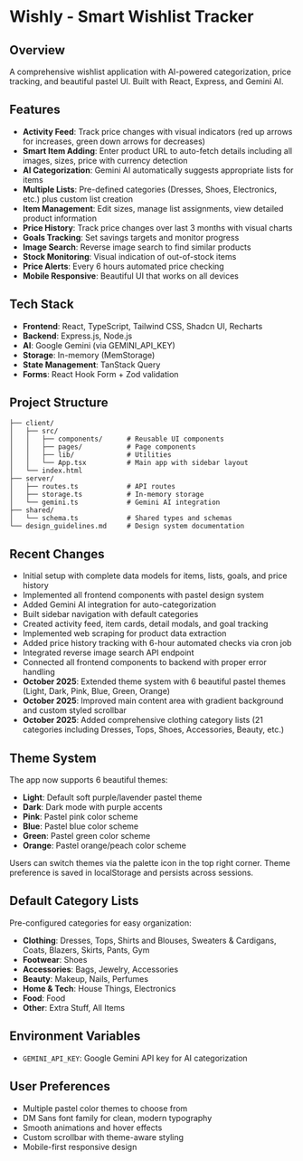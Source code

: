 # Wishly - Smart Wishlist Tracker

## Overview
A comprehensive wishlist application with AI-powered categorization, price tracking, and beautiful pastel UI. Built with React, Express, and Gemini AI.

## Features
- **Activity Feed**: Track price changes with visual indicators (red up arrows for increases, green down arrows for decreases)
- **Smart Item Adding**: Enter product URL to auto-fetch details including all images, sizes, price with currency detection
- **AI Categorization**: Gemini AI automatically suggests appropriate lists for items
- **Multiple Lists**: Pre-defined categories (Dresses, Shoes, Electronics, etc.) plus custom list creation
- **Item Management**: Edit sizes, manage list assignments, view detailed product information
- **Price History**: Track price changes over last 3 months with visual charts
- **Goals Tracking**: Set savings targets and monitor progress
- **Image Search**: Reverse image search to find similar products
- **Stock Monitoring**: Visual indication of out-of-stock items
- **Price Alerts**: Every 6 hours automated price checking
- **Mobile Responsive**: Beautiful UI that works on all devices

## Tech Stack
- **Frontend**: React, TypeScript, Tailwind CSS, Shadcn UI, Recharts
- **Backend**: Express.js, Node.js
- **AI**: Google Gemini (via GEMINI_API_KEY)
- **Storage**: In-memory (MemStorage)
- **State Management**: TanStack Query
- **Forms**: React Hook Form + Zod validation

## Project Structure
```
├── client/
│   ├── src/
│   │   ├── components/      # Reusable UI components
│   │   ├── pages/           # Page components
│   │   ├── lib/             # Utilities
│   │   └── App.tsx          # Main app with sidebar layout
│   └── index.html
├── server/
│   ├── routes.ts            # API routes
│   ├── storage.ts           # In-memory storage
│   └── gemini.ts            # Gemini AI integration
├── shared/
│   └── schema.ts            # Shared types and schemas
└── design_guidelines.md     # Design system documentation
```

## Recent Changes
- Initial setup with complete data models for items, lists, goals, and price history
- Implemented all frontend components with pastel design system
- Added Gemini AI integration for auto-categorization
- Built sidebar navigation with default categories
- Created activity feed, item cards, detail modals, and goal tracking
- Implemented web scraping for product data extraction
- Added price history tracking with 6-hour automated checks via cron job
- Integrated reverse image search API endpoint
- Connected all frontend components to backend with proper error handling
- **October 2025**: Extended theme system with 6 beautiful pastel themes (Light, Dark, Pink, Blue, Green, Orange)
- **October 2025**: Improved main content area with gradient background and custom styled scrollbar
- **October 2025**: Added comprehensive clothing category lists (21 categories including Dresses, Tops, Shoes, Accessories, Beauty, etc.)

## Theme System
The app now supports 6 beautiful themes:
- **Light**: Default soft purple/lavender pastel theme
- **Dark**: Dark mode with purple accents
- **Pink**: Pastel pink color scheme
- **Blue**: Pastel blue color scheme  
- **Green**: Pastel green color scheme
- **Orange**: Pastel orange/peach color scheme

Users can switch themes via the palette icon in the top right corner. Theme preference is saved in localStorage and persists across sessions.

## Default Category Lists
Pre-configured categories for easy organization:
- **Clothing**: Dresses, Tops, Shirts and Blouses, Sweaters & Cardigans, Coats, Blazers, Skirts, Pants, Gym
- **Footwear**: Shoes
- **Accessories**: Bags, Jewelry, Accessories
- **Beauty**: Makeup, Nails, Perfumes
- **Home & Tech**: House Things, Electronics
- **Food**: Food
- **Other**: Extra Stuff, All Items

## Environment Variables
- `GEMINI_API_KEY`: Google Gemini API key for AI categorization

## User Preferences
- Multiple pastel color themes to choose from
- DM Sans font family for clean, modern typography
- Smooth animations and hover effects
- Custom scrollbar with theme-aware styling
- Mobile-first responsive design
